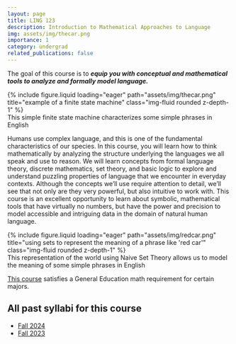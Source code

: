 ```yaml
---
layout: page
title: LING 123
description: Introduction to Mathematical Approaches to Language
img: assets/img/thecar.png
importance: 1
category: undergrad
related_publications: false
---
```


The goal of this course is to ***equip you with conceptual and mathematical tools to analyze and formally model language.***

<div class="row">
    <div class="col-sm mt-3 mt-md-0">
        {% include figure.liquid loading="eager" path="assets/img/thecar.png" title="example of a finite state machine" class="img-fluid rounded z-depth-1" %}
    </div>
</div>
<div class="caption">
    This simple finite state machine characterizes some simple phrases in English
</div>

Humans use complex language, and this is one of the fundamental characteristics of our species. In this course, you will learn how to think mathematically by analyzing the structure underlying the languages we all speak and use to reason. We will learn concepts from formal language theory, discrete mathematics, set theory, and basic logic to explore and understand puzzling properties of language that we encounter in everyday contexts. Although the concepts we’ll use require attention to detail, we’ll see that not only are they very powerful, but also intuitive to work with. This course is an excellent opportunity to learn about symbolic, mathematical tools that have virtually no numbers, but have the power and precision to model accessible and intriguing data in the domain of natural human language.

<div class="row">
    <div class="col-sm mt-3 mt-md-0">
        {% include figure.liquid loading="eager" path="assets/img/redcar.png" title="using sets to represent the meaning of a phrase like 'red car'" class="img-fluid rounded z-depth-1" %}
    </div>
</div>
<div class="caption">
    This representation of the world using Naive Set Theory allows us to model the meaning of some simple phrases in English
</div>

[This course](https://kb.math.arizona.edu/placement/index.php?pg=kb.page&id=137) satisfies a General Education math requirement for certain majors.

<div class="row justify-content-sm-center">
  <div class="col-sm">
    <object data="../assets/LING123-2024Fall-Jackson.pdf" width="500" height="375" type='application/pdf'>
    </object>
  </div>
</div>

## All past syllabi for this course

* [Fall 2024](../assets/LING123-2024Fall-Jackson.pdf)
* [Fall 2023](../assets/LING123-2023Fall-Jackson.pdf)
